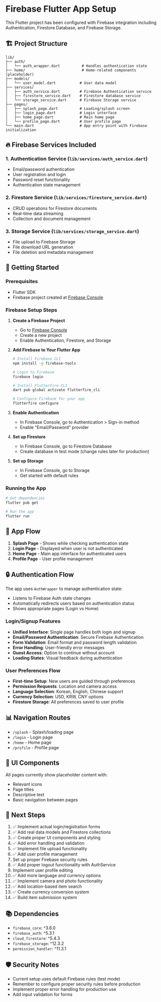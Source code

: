 # Firebase Flutter App Setup

This Flutter project has been configured with Firebase integration including Authentication, Firestore Database, and Firebase Storage.

## 🏗️ Project Structure

```
lib/
├── auth/
│   └── auth_wrapper.dart          # Handles authentication state
├── home/                          # Home-related components (placeholder)
├── models/
│   └── user_model.dart           # User data model
├── services/
│   ├── auth_service.dart         # Firebase Authentication service
│   ├── firestore_service.dart    # Firestore database service
│   └── storage_service.dart      # Firebase Storage service
├── pages/
│   ├── splash_page.dart          # Loading/splash screen
│   ├── login_page.dart           # Login interface
│   ├── home_page.dart            # Main home page
│   └── profile_page.dart         # User profile page
└── main.dart                     # App entry point with Firebase initialization
```

## 🔥 Firebase Services Included

### 1. Authentication Service (`lib/services/auth_service.dart`)
- Email/password authentication
- User registration and login
- Password reset functionality
- Authentication state management

### 2. Firestore Service (`lib/services/firestore_service.dart`)
- CRUD operations for Firestore documents
- Real-time data streaming
- Collection and document management

### 3. Storage Service (`lib/services/storage_service.dart`)
- File upload to Firebase Storage
- File download URL generation
- File deletion and metadata management

## 🚀 Getting Started

### Prerequisites
- Flutter SDK
- Firebase project created at [Firebase Console](https://console.firebase.google.com/)

### Firebase Setup Steps

1. **Create a Firebase Project**
   - Go to [Firebase Console](https://console.firebase.google.com/)
   - Create a new project
   - Enable Authentication, Firestore, and Storage

2. **Add Firebase to Your Flutter App**
   ```bash
   # Install Firebase CLI
   npm install -g firebase-tools
   
   # Login to Firebase
   firebase login
   
   # Install FlutterFire CLI
   dart pub global activate flutterfire_cli
   
   # Configure Firebase for your app
   flutterfire configure
   ```

3. **Enable Authentication**
   - In Firebase Console, go to Authentication > Sign-in method
   - Enable "Email/Password" provider

4. **Set up Firestore**
   - In Firebase Console, go to Firestore Database
   - Create database in test mode (change rules later for production)

5. **Set up Storage**
   - In Firebase Console, go to Storage
   - Get started with default rules

### Running the App

```bash
# Get dependencies
flutter pub get

# Run the app
flutter run
```

## 📱 App Flow

1. **Splash Page** - Shows while checking authentication state
2. **Login Page** - Displayed when user is not authenticated
3. **Home Page** - Main app interface for authenticated users
4. **Profile Page** - User profile management

## 🔒 Authentication Flow

The app uses `AuthWrapper` to manage authentication state:
- Listens to Firebase Auth state changes
- Automatically redirects users based on authentication status
- Shows appropriate pages (Login vs Home)

### Login/Signup Features
- **Unified Interface**: Single page handles both login and signup
- **Email/Password Authentication**: Secure Firebase Authentication
- **Form Validation**: Email format and password length validation
- **Error Handling**: User-friendly error messages
- **Guest Access**: Option to continue without account
- **Loading States**: Visual feedback during authentication

### User Preferences Flow
- **First-time Setup**: New users are guided through preferences
- **Permission Requests**: Location and camera access
- **Language Selection**: Korean, English, Chinese support
- **Currency Selection**: USD, KRW, CNY options
- **Firestore Storage**: All preferences saved to user profile

## 📊 Navigation Routes

- `/splash` - Splash/loading page
- `/login` - Login page
- `/home` - Home page
- `/profile` - Profile page

## 🎨 UI Components

All pages currently show placeholder content with:
- Relevant icons
- Page titles
- Descriptive text
- Basic navigation between pages

## 🔧 Next Steps

1. ✅ Implement actual login/registration forms
2. ✅ Add real data models and Firestore collections
3. ✅ Create proper UI components and styling
4. ✅ Add error handling and validation
5. ✅ Implement file upload functionality
6. ✅ Add user profile management
7. Set up proper Firebase security rules
8. ✅ Add proper logout functionality with AuthService
9. Implement user profile editing
10. ✅ Add more language and currency options
11. ✅ Implement camera and photo functionality
12. ✅ Add location-based item search
13. ✅ Create currency conversion system
14. ✅ Build item submission system

## 📚 Dependencies

- `firebase_core`: ^3.6.0
- `firebase_auth`: ^5.3.1
- `cloud_firestore`: ^5.4.3
- `firebase_storage`: ^12.3.2
- `permission_handler`: ^11.3.1

## 🛡️ Security Notes

- Current setup uses default Firebase rules (test mode)
- Remember to configure proper security rules before production
- Implement proper error handling for production use
- Add input validation for forms
